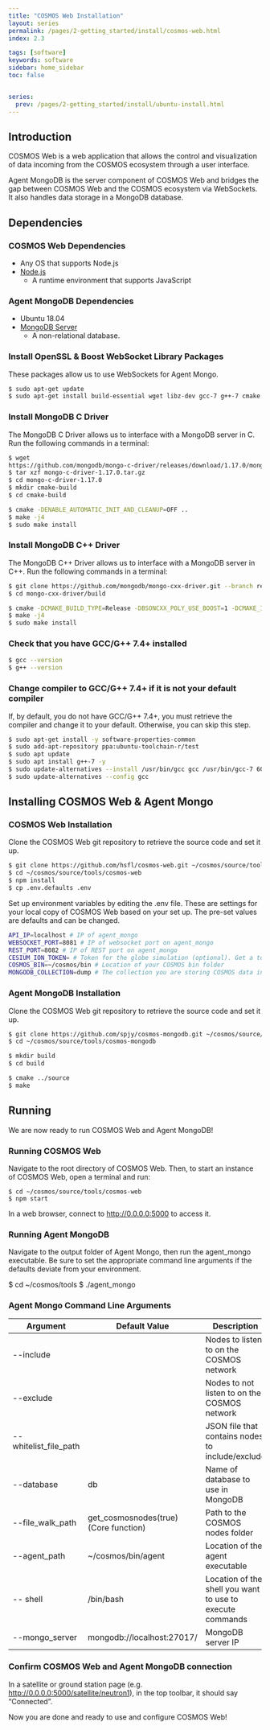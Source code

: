 ```yaml
---
title: "COSMOS Web Installation"
layout: series
permalink: /pages/2-getting_started/install/cosmos-web.html
index: 2.3

tags: [software]
keywords: software
sidebar: home_sidebar
toc: false


series:
  prev: /pages/2-getting_started/install/ubuntu-install.html
---
```


## Introduction

COSMOS Web is a web application that allows the control and visualization of data incoming from the COSMOS ecosystem through a user interface.

Agent MongoDB is the server component of COSMOS Web and bridges the gap between COSMOS Web and the COSMOS ecosystem via WebSockets. It also handles data storage in a MongoDB database.

## Dependencies

### COSMOS Web Dependencies

- Any OS that supports Node.js
- [Node.js](https://nodejs.org/en/download/)
  - A runtime environment that supports JavaScript

### Agent MongoDB Dependencies

- Ubuntu 18.04
- [MongoDB Server](https://docs.mongodb.com/manual/administration/install-community/)
  - A non-relational database.

### Install OpenSSL & Boost WebSocket Library Packages

These packages allow us to use WebSockets for Agent Mongo.

```bash
$ sudo apt-get update
$ sudo apt-get install build-essential wget libz-dev gcc-7 g++-7 cmake git openssl libssl-dev libsasl2-dev libboost-system-dev libboost-filesystem-dev libboost-chrono-dev libboost-program-options-dev libboost-test-dev -y
```

### Install MongoDB C Driver
The MongoDB C Driver allows us to interface with a MongoDB server in C.
Run the following commands in a terminal:

```bash
$ wget
https://github.com/mongodb/mongo-c-driver/releases/download/1.17.0/mongo-c-driver-1.17.0.tar.gz
$ tar xzf mongo-c-driver-1.17.0.tar.gz
$ cd mongo-c-driver-1.17.0
$ mkdir cmake-build
$ cd cmake-build

$ cmake -DENABLE_AUTOMATIC_INIT_AND_CLEANUP=OFF ..
$ make -j4
$ sudo make install
```

### Install MongoDB C++ Driver

The MongoDB C++ Driver allows us to interface with a MongoDB server in C++.
Run the following commands in a terminal:

```bash
$ git clone https://github.com/mongodb/mongo-cxx-driver.git --branch releases/stable --depth 1
$ cd mongo-cxx-driver/build

$ cmake -DCMAKE_BUILD_TYPE=Release -DBSONCXX_POLY_USE_BOOST=1 -DCMAKE_INSTALL_PREFIX=/usr/local ..
$ make -j4
$ sudo make install
```

### Check that you have GCC/G++ 7.4+ installed

```bash
$ gcc --version
$ g++ --version
```

### Change compiler to GCC/G++ 7.4+ if it is not your default compiler

If, by default, you do not have GCC/G++ 7.4+, you must retrieve the compiler and change it to your default. Otherwise, you can skip this step.

```bash
$ sudo apt-get install -y software-properties-common
$ sudo add-apt-repository ppa:ubuntu-toolchain-r/test
$ sudo apt update
$ sudo apt install g++-7 -y
$ sudo update-alternatives --install /usr/bin/gcc gcc /usr/bin/gcc-7 60 --slave /usr/bin/g++ g++ /usr/bin/g++-7
$ sudo update-alternatives --config gcc
```

## Installing COSMOS Web & Agent Mongo

### COSMOS Web Installation

Clone the COSMOS Web git repository to retrieve the source code and set it up.

```bash
$ git clone https://github.com/hsfl/cosmos-web.git ~/cosmos/source/tools/cosmos-web
$ cd ~/cosmos/source/tools/cosmos-web
$ npm install
$ cp .env.defaults .env
```

Set up environment variables by editing the .env file. These are settings for your local copy of COSMOS Web based on your set up. The pre-set values are defaults and can be changed.

```bash
API_IP=localhost # IP of agent_mongo
WEBSOCKET_PORT=8081 # IP of websocket port on agent_mongo
REST_PORT=8082 # IP of REST port on agent_mongo
CESIUM_ION_TOKEN= # Token for the globe simulation (optional). Get a token here -> https://cesium.com/ion/signup?gs=true
COSMOS_BIN=~/cosmos/bin # Location of your COSMOS bin folder
MONGODB_COLLECTION=dump # The collection you are storing COSMOS data in
```

###  Agent MongoDB Installation

Clone the COSMOS Web git repository to retrieve the source code and set it up.

```bash
$ git clone https://github.com/spjy/cosmos-mongodb.git ~/cosmos/source/tools/cosmos-mongodb
$ cd ~/cosmos/source/tools/cosmos-mongodb

$ mkdir build
$ cd build

$ cmake ../source
$ make
```

## Running

We are now ready to run COSMOS Web and Agent MongoDB!

### Running COSMOS Web

Navigate to the root directory of COSMOS Web. Then, to start an instance of COSMOS Web, open a terminal and run:

```
$ cd ~/cosmos/source/tools/cosmos-web
$ npm start
```

In a web browser, connect to http://0.0.0.0:5000 to access it.


### Running Agent MongoDB

Navigate to the output folder of Agent Mongo, then run the agent_mongo executable. Be sure to set the appropriate command line arguments if the defaults deviate from your environment.

$ cd ~/cosmos/tools
$ ./agent_mongo

### Agent Mongo Command Line Arguments

| Argument               | Default Value                         | Description                                               |
|------------------------|---------------------------------------|-----------------------------------------------------------|
| --include              |                                       | Nodes to listen to on the COSMOS network                  |
| --exclude              |                                       | Nodes to not listen to on the COSMOS network              |
| --whitelist_file_path |                                       | JSON file that contains nodes to include/exclude          |
| --database             | db                                    | Name of database to use in MongoDB                        |
| --file_walk_path       | get_cosmosnodes(true) (Core function) | Path to the COSMOS nodes folder                           |
| --agent_path           | ~/cosmos/bin/agent                    | Location of the agent executable                          |
| -- shell               | /bin/bash                             | Location of the shell you want to use to execute commands |
| --mongo_server         | mongodb://localhost:27017/            | MongoDB server IP                                         |

### Confirm COSMOS Web and Agent MongoDB connection

In a satellite or ground station page (e.g. http://0.0.0.0:5000/satellite/neutron1), in the top toolbar, it should say “Connected”.

Now you are done and ready to use and configure COSMOS Web!
